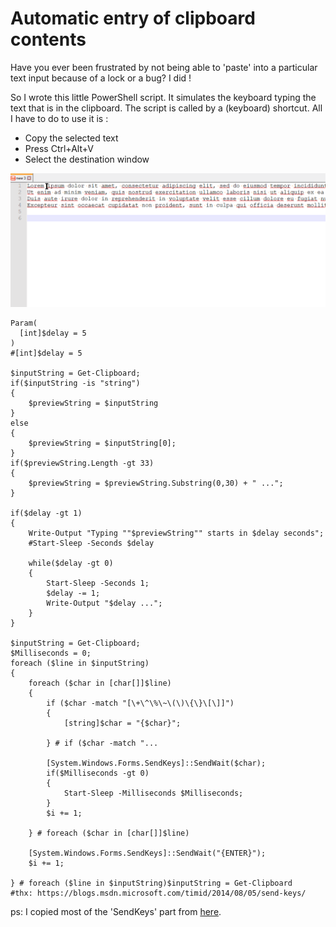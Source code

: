 #  Automatic entry of clipboard contents

Have you ever been frustrated by not being able to 'paste' into a particular text input because of a lock or a bug?
I did !

So I wrote this little PowerShell script. It simulates the keyboard typing the text that is in the clipboard.
The script is called by a (keyboard) shortcut.
All I have to do to use it is :

- Copy the selected text
- Press Ctrl+Alt+V
- Select the destination window

![image](../Images/clipboard-automatic-entry.gif)

```
Param(
  [int]$delay = 5
)
#[int]$delay = 5
 
$inputString = Get-Clipboard;
if($inputString -is "string")
{
    $previewString = $inputString
}
else
{
    $previewString = $inputString[0];
}
if($previewString.Length -gt 33)
{
    $previewString = $previewString.Substring(0,30) + " ...";
}
 
if($delay -gt 1)
{
    Write-Output "Typing ""$previewString"" starts in $delay seconds";
    #Start-Sleep -Seconds $delay
     
    while($delay -gt 0)
    {
        Start-Sleep -Seconds 1;
        $delay -= 1;
        Write-Output "$delay ...";
    }
}
 
$inputString = Get-Clipboard;
$Milliseconds = 0;
foreach ($line in $inputString)
{
    foreach ($char in [char[]]$line)
    {
        if ($char -match "[\+\^\%\~\(\)\{\}\[\]]")
        {
            [string]$char = "{$char}";
 
        } # if ($char -match "...
 
        [System.Windows.Forms.SendKeys]::SendWait($char);
        if($Milliseconds -gt 0)
        {
            Start-Sleep -Milliseconds $Milliseconds;
        }
        $i += 1;
                 
    } # foreach ($char in [char[]]$line)
             
    [System.Windows.Forms.SendKeys]::SendWait("{ENTER}");
    $i += 1;
 
} # foreach ($line in $inputString)$inputString = Get-Clipboard
#thx: https://blogs.msdn.microsoft.com/timid/2014/08/05/send-keys/
```

ps: I copied most of the 'SendKeys' part from [here](https://blogs.msdn.microsoft.com/timid/2014/08/05/send-keys/).